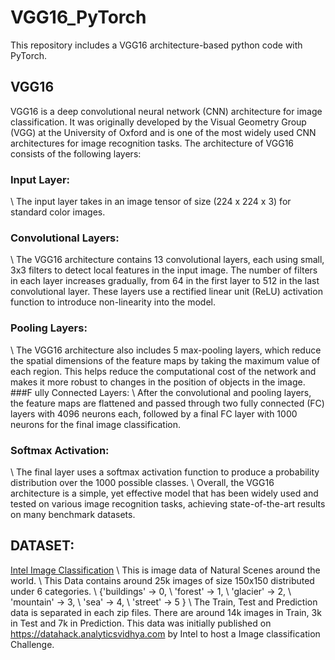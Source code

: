 # VGG16_PyTorch

This repository includes a VGG16 architecture-based python code with PyTorch. 

## VGG16

VGG16 is a deep convolutional neural network (CNN) architecture for image classification. It was originally developed by the Visual Geometry Group (VGG) at the University of Oxford and is one of the most widely used CNN architectures for image recognition tasks.
The architecture of VGG16 consists of the following layers:
### Input Layer: 
\ The input layer takes in an image tensor of size (224 x 224 x 3) for standard color images.
### Convolutional Layers: 
\ The VGG16 architecture contains 13 convolutional layers, each using small, 3x3 filters to detect local features in the input image. The number of filters in each layer increases gradually, from 64 in the first layer to 512 in the last convolutional layer. These layers use a rectified linear unit (ReLU) activation function to introduce non-linearity into the model.
### Pooling Layers: 
\ The VGG16 architecture also includes 5 max-pooling layers, which reduce the spatial dimensions of the feature maps by taking the maximum value of each region. This helps reduce the computational cost of the network and makes it more robust to changes in the position of objects in the image.
###F ully Connected Layers: 
\ After the convolutional and pooling layers, the feature maps are flattened and passed through two fully connected (FC) layers with 4096 neurons each, followed by a final FC layer with 1000 neurons for the final image classification.
### Softmax Activation: 
\ The final layer uses a softmax activation function to produce a probability distribution over the 1000 possible classes.
\ Overall, the VGG16 architecture is a simple, yet effective model that has been widely used and tested on various image recognition tasks, achieving state-of-the-art results on many benchmark datasets.

## DATASET: 
[Intel Image Classification](https://www.kaggle.com/datasets/puneet6060/intel-image-classification)
\ This is image data of Natural Scenes around the world.
\ This Data contains around 25k images of size 150x150 distributed under 6 categories.
\ {'buildings' -> 0,
\ 'forest' -> 1,
\ 'glacier' -> 2,
\ 'mountain' -> 3,
\ 'sea' -> 4,
\ 'street' -> 5 }
\ 
The Train, Test and Prediction data is separated in each zip files. There are around 14k images in Train, 3k in Test and 7k in Prediction.
This data was initially published on https://datahack.analyticsvidhya.com by Intel to host a Image classification Challenge.
